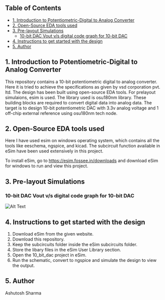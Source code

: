 ## Table of Contents
- [1. Introduction to Potentiometric-Digital to Analog Converter](#1-introduction-to-potentiometric-digital-to-analog-converter)
- [2. Open-Source EDA tools used](#2-open-source-eda-tools-used)
- [3. Pre-layout Simulations](#3-pre-layout-simulations)
  * [10-bit DAC Vout v/s digital code graph for 10-bit DAC](#10-bit-dac-vout-v-s-digital-code-graph-for-10-bit-dac)
- [4. Instructions to get started with the design](#4-instructions-to-get-started-with-the-design)
- [5. Author](#5-author)


## 1. Introduction to Potentiometric-Digital to Analog Converter
This repository contains a 10-bit potentiometric digital to analog converter. Here it is tried to achieve the specifications as given by vsd corporation pvt. ltd.
The design has been built using open-source EDA tools. For prelayout simulaions, esim is used. The library used is osu180nm library.
These building blocks are required to convert digital data into analog data.
The target is to design 10-bit potentiometric DAC with 3.3v analog voltage and 1 off-chip external reference using osu180nm tech node.

## 2. Open-Source EDA tools used 
Here I have used esim on windows operating system, which contains all the tools like eeschema, ngspice, and kicad. The subcircuit function available in eSim have been used extensively in this project.

To install eSim, go to https://esim.fossee.in/downloads and download eSim for windows to run and view this project.

## 3. Pre-layout Simulations

### 10-bit DAC Vout v/s digital code graph for 10-bit DAC

![Alt Text](https://user-images.githubusercontent.com/36560176/90026963-a144b200-dcd5-11ea-9dce-ddd0cde65bed.png)

## 4. Instructions to get started with the design
 1. Download eSim from the given website.
 2. Download this repository.
 3. Keep the subcircuits folder inside the eSim subcircuits folder.
 4. Store the libary files in the eSim User Library section.
 5. Open the 10_bit_dac project in eSim.
 6. Run the schematic, convert to ngspice and simulate the design to view the output.

## 5. Author 
Ashutosh Sharma
